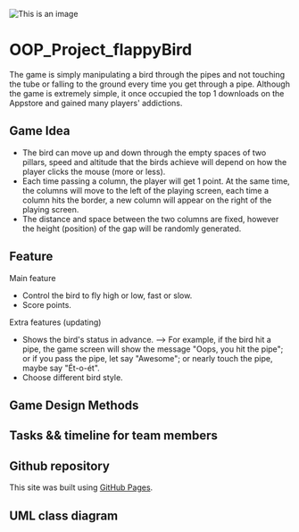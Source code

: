![This is an image](https://i.imgur.com/Dp7yQyQ.png)
# OOP_Project_flappyBird
The game is simply manipulating a bird through the pipes and not touching the tube or falling to the ground every time you get through a pipe. Although the game is extremely simple, it once occupied the top 1 downloads on the Appstore and gained many players' addictions.
## Game Idea
- The bird can move up and down through the empty spaces of two pillars, speed and altitude that the birds achieve will depend on how the player clicks the mouse (more or less). 
- Each time passing a column, the player will get 1 point. At the same time, the columns will move to the left of the playing screen, each time a column hits the border, a new column will appear on the right of the playing screen. 
- The distance and space between the two columns are fixed, however the height (position) of the gap will be randomly generated.
## Feature
Main feature
- Control the bird to fly high or low, fast or slow.
- Score points.

Extra features (updating)
- Shows the bird's status in advance. 
--> For example, if the bird hit a pipe, the game screen will show the message "Oops, you hit the pipe"; or if you pass the pipe, let say "Awesome"; or nearly touch the pipe, maybe say "Ét-o-ét".
- Choose different bird style.
## Game Design Methods
## Tasks && timeline for team members
## Github repository
This site was built using [GitHub Pages](https://github.com/mtnguyenquynh/OOP_Project_flappyBird).
## UML class diagram
